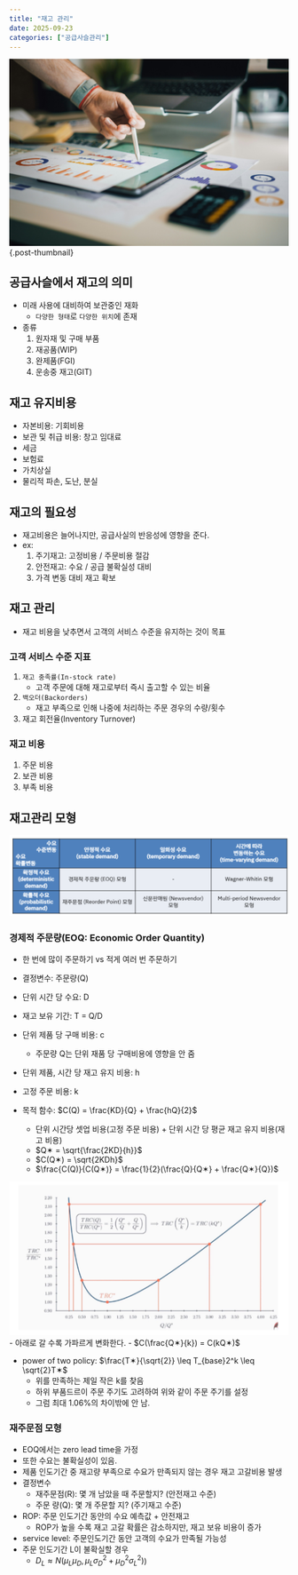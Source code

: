 ```yaml
---
title: "재고 관리"
date: 2025-09-23
categories: ["공급사슬관리"]
---
```


![](/img/stat-thumb.jpg){.post-thumbnail}

## 공급사슬에서 재고의 의미

- 미래 사용에 대비하여 보관중인 재화
    - `다양한 형태`로 `다양한 위치`에 존재
- 종류
    1. 원자재 및 구매 부품
    1. 재공품(WIP)
    1. 완제품(FGI)
    1. 운송중 재고(GIT)

## 재고 유지비용

- 자본비용: 기회비용
- 보관 및 취급 비용: 창고 임대료
- 세금
- 보험료
- 가치상실
- 물리적 파손, 도난, 분실

## 재고의 필요성

- 재고비용은 늘어나지만, 공급사실의 반응성에 영향을 준다.
- ex:
    1. 주기재고: 고정비용 / 주문비용 절감
    2. 안전재고: 수요 / 공급 불확실성 대비
    3. 가격 변동 대비 재고 확보

## 재고 관리

- 재고 비용을 낮추면서 고객의 서비스 수준을 유지하는 것이 목표

### 고객 서비스 수준 지표

1. `재고 충족률(In-stock rate)`
    - 고객 주문에 대해 재고로부터 즉시 출고할 수 있는 비율
1. `백오더(Backorders)`
    - 재고 부족으로 인해 나중에 처리하는 주문 경우의 수량/횟수
1. 재고 회전율(Inventory Turnover)

### 재고 비용

1. 주문 비용
1. 보관 비용
1. 부족 비용

## 재고관리 모형

![재고 관리 모형](img/2025-10-12-15-03-33.png)

### 경제적 주문량(EOQ: Economic Order Quantity)

- 한 번에 많이 주문하기 vs 적게 여러 번 주문하기
- 결정변수: 주문량(Q)
- 단위 시간 당 수요: D
- 재고 보유 기간: T = Q/D
- 단위 제품 당 구매 비용: c
    - 주문량 Q는 단위 재품 당 구매비용에 영향을 안 줌
- 단위 제품, 시간 당 재고 유지 비용: h
- 고정 주문 비용: k

- 목적 함수: $C(Q) = \frac{KD}{Q} + \frac{hQ}{2}$
    - 단위 시간당 셋업 비용(고정 주문 비용) + 단위 시간 당 평균 재고 유지 비용(재고 비용)
    - $Q✶ = \sqrt{\frac{2KD}{h}}$
    - $C(Q✶) = \sqrt{2KDh}$
    - $\frac{C(Q)}{C(Q✶)} = \frac{1}{2}(\frac{Q}{Q✶} + \frac{Q✶}{Q})$

![](img/2025-10-12-15-22-19.png)
    - 아래로 갈 수록 가파르게 변화한다.
    - $C(\frac{Q✶}{k}) = C(kQ✶)$
- power of two policy: $\frac{T✶}{\sqrt{2}} \leq T_{base}2^k \leq \sqrt{2}T✶$
    - 위를 만족하는 제일 작은 k를 찾음
    - 하위 부품드르이 주문 주기도 고려하여 위와 같이 주문 주기를 설정
    - 그럼 최대 1.06%의 차이밖에 안 남.

### 재주문점 모형

- EOQ에서는 zero lead time을 가정
- 또한 수요는 불확실성이 있음.
- 제품 인도기간 중 재고량 부족으로 수요가 만족되지 않는 경우 재고 고갈비용 발생
- 결정변수
    - 재주문점(R): 몇 개 남았을 때 주문할지? (안전재고 수준)
    - 주문 량(Q): 몇 개 주문할 지? (주기재고 수준)
- ROP: 주문 인도기간 동안의 수요 예측값 + 안전재고
    - ROP가 높을 수록 재고 고갈 확률은 감소하지만, 재고 보유 비용이 증가
- service level: 주문인도기간 동안 고객의 수요가 만족될 가능성
- 주문 인도기간 L이 불확실할 경우
    - $D_L ≈ N(μ_Lμ_D, μ_Lσ_D^2 + μ_D^2σ_L^2)$)
